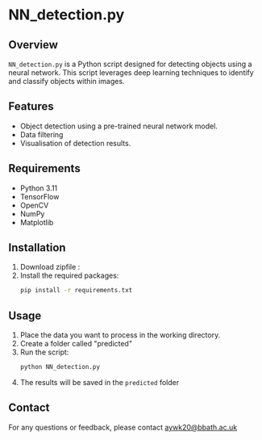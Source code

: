 # NN_detection.py

## Overview
`NN_detection.py` is a Python script designed for detecting objects using a neural network. This script leverages deep learning techniques to identify and classify objects within images.

## Features
- Object detection using a pre-trained neural network model.
- Data filtering
- Visualisation of detection results.

## Requirements
- Python 3.11
- TensorFlow
- OpenCV
- NumPy
- Matplotlib

## Installation
1. Download zipfile :
2. Install the required packages:
    ```sh
    pip install -r requirements.txt
    ```

## Usage
1. Place the data you want to process in the working directory.
2. Create a folder called "predicted"
2. Run the script:
    ```sh
    python NN_detection.py
    ```
3. The results will be saved in the `predicted` folder

## Contact
For any questions or feedback, please contact aywk20@bbath.ac.uk
